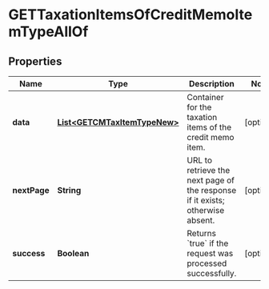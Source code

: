 

# GETTaxationItemsOfCreditMemoItemTypeAllOf


## Properties

| Name | Type | Description | Notes |
|------------ | ------------- | ------------- | -------------|
|**data** | [**List&lt;GETCMTaxItemTypeNew&gt;**](GETCMTaxItemTypeNew.md) | Container for the taxation items of the credit memo item.  |  [optional] |
|**nextPage** | **String** | URL to retrieve the next page of the response if it exists; otherwise absent.  |  [optional] |
|**success** | **Boolean** | Returns &#x60;true&#x60; if the request was processed successfully. |  [optional] |




